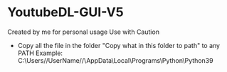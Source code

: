 # YoutubeDL-GUI-V5
Created by me for personal usage
Use with Caution

- Copy all the file in the folder "Copy what in this folder to path" to any PATH
Example: C:\Users\//UserName//\AppData\Local\Programs\Python\Python39
